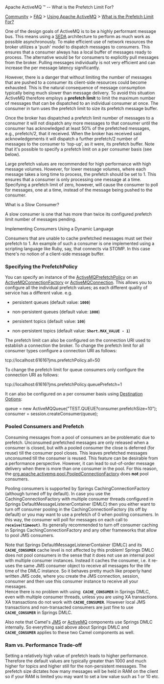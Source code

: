Apache ActiveMQ ™ -- What is the Prefetch Limit For? 

[Community](community.html) > [FAQ](faq.html) > [Using Apache ActiveMQ](using-apache-activemq.html) > [What is the Prefetch Limit For?](what-is-the-prefetch-limit-for.html)


One of the design goals of ActiveMQ is to be a highly performant message bus. This means using a [SEDA](seda.html) architecture to perform as much work as possible asynchronously. To make efficient use of network resources the broker utilizes a 'push' model to dispatch messages to consumers. This ensures that a consumer always has a local buffer of messages ready to process. The alternative would be for consumers to explicitly pull messages from the broker. Pulling messages individually is not very efficient and can increase the per message latency significantly.

However, there is a danger that without limiting the number of messages that are pushed to a consumer its client-side resources could become exhausted. This is the natural consequence of message consumption typically being much slower than message delivery. To avoid this situation ActiveMQ therefore employs a **prefetch limit** to limit the maximum number of messages that can be dispatched to an individual consumer at once. The consumer in turn uses the prefetch limit to size its prefetch message buffer.

Once the broker has dispatched a prefetch limit number of messages to a consumer it will not dispatch any more messages to that consumer until the consumer has acknowledged at least 50% of the prefetched messages, e.g., prefetch/2, that it received. When the broker has received said acknowledgements it will dispatch a further prefetch/2 number of messages to the consumer to 'top-up', as it were, its prefetch buffer. Note that it's possible to specify a prefetch limit on a per consumer basis (see below).

Large prefetch values are recommended for high performance with high message volumes. However, for lower message volumes, where each message takes a long time to process, the prefetch should be set to 1. This ensures that a consumer is only processing one message at a time. Specifying a prefetch limit of zero, however, will cause the consumer to poll for messages, one at a time, instead of the message being pushed to the consumer.

What is a Slow Consumer?

A slow consumer is one that has more than twice its configured prefetch limit number of messages pending.

Implementing Consumers Using a Dynamic Language

Consumers that are unable to cache prefetched messages must set their prefetch to 1. An example of such a consumer is one implemented using a scripting language like Ruby, say, that connects via STOMP. In this case there's no notion of a client-side message buffer.

### Specifying the PrefetchPolicy

You can specify an instance of the [ActiveMQPrefetchPolicy](http://activemq.apache.org/maven/apidocs/org/apache/activemq/ActiveMQPrefetchPolicy.html) on an [ActiveMQConnectionFactory](http://activemq.apache.org/maven/apidocs/org/apache/activemq/ActiveMQConnectionFactory.html) or [ActiveMQConnection](http://activemq.apache.org/maven/apidocs/org/apache/activemq/ActiveMQConnection.html). This allows you to configure all the individual prefetch values; as each different quality of service has a different value. e.g.

*   persistent queues (default value: **`1000`**)
    
*   non-persistent queues (default value: **`1000`**)
    
*   persistent topics (default value: **`100`**)
    
*   non-persistent topics (default value: **`Short.MAX_VALUE - 1`**)
    

The prefetch limit can also be configured on the connection URI used to establish a connection the broker. To change the prefetch limit for all consumer types configure a connection URI as follows:

tcp://localhost:61616?jms.prefetchPolicy.all=50

To change the prefetch limit for queue consumers only configure the connection URI as follows:

tcp://localhost:61616?jms.prefetchPolicy.queuePrefetch=1

It can also be configured on a per consumer basis using [Destination Options](destination-options.html):

queue = new ActiveMQQueue("TEST.QUEUE?consumer.prefetchSize=10");
consumer = session.createConsumer(queue);

### Pooled Consumers and Prefetch

Consuming messages from a pool of consumers an be problematic due to prefetch. Unconsumed prefetched messages are only released when a consumer is closed, but with a pooled consumer the close is deferred (for reuse) till the consumer pool closes. This leaves prefetched messages unconsumed till the consumer is reused. This feature can be desirable from a performance perspective. However, it can lead to out-of-order message delivery when there is more than one consumer in the pool. For this reason, the [org.apache.activemq.pool.PooledConnectionFactory](http://activemq.apache.org/maven/apidocs/org/apache/activemq/jms/pool/PooledConnectionFactory.html) does **not** pool consumers.

Pooling consumers is supported by Springs CachingConnectionFactory (although turned off by default). In case you use the CachingConnectionFactory with multiple consumer threads configured in Springs DefaultMessageListenerContainer (DMLC) then you either want to turn off consumer pooling in the CachingConnectionFactory (its off by default) or you may want to use a prefetch of 0 when pooling consumers. In this way, the consumer will poll for messages on each call to **`receive(timeout)`**. Its generally recommended to turn off consumer caching in Springs CachingConnectionFactory and any other frameworks that allow to pool JMS consumers.

Note that Springs DefaultMessageListenerContainer (DMLC) and its **`CACHE_CONSUMER`** cache level is not affected by this problem! Springs DMLC does not pool consumers in the sense that it does not use an internal pool with multiple consumer instances. Instead it caches the consumer, i.e. it re-uses the same JMS consumer object to receive all messages for the life time of the DMLC instance. So it behaves pretty much like properly hand written JMS code, where you create the JMS connection, session, consumer and then use this consumer instance to receive all your messages.  
Hence there is no problem with using  **`CACHE_CONSUMER`** in Springs DMLC, even with multiple consumer threads, unless you are using XA transactions. XA transactions do not work with **`CACHE_CONSUMER`**. However local JMS transactions and non-transacted consumers are just fine to use  **`CACHE_CONSUMER`** in Springs DMLC.

Also note that Camel's [JMS](http://camel.apache.org/jms.html) or [ActiveMQ](http://camel.apache.org/activemq.html) components use Springs DMLC internally. So everything said above about Springs DMLC and  **`CACHE_CONSUMER`** applies to these two Camel components as well.

### Ram vs. Performance Trade-off

Setting a relatively high value of prefetch leads to higher performance. Therefore the default values are typically greater than 1000 and much higher for topics and higher still for the non-persistent messages. The prefetch size dictates how many messages will be held in RAM on the client so if your RAM is limited you may want to set a low value such as 1 or 10 etc.

